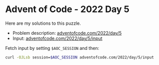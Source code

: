 # Advent of Code - 2022 Day 5
Here are my solutions to this puzzle.

* Problem description: [adventofcode.com/2022/day/5](https://adventofcode.com/2022/day/5)
* Input: [adventofcode.com/2022/day/5/input](https://adventofcode.com/2022/day/5/input)

Fetch input by setting `$AOC_SESSION` and then:
```bash
curl -OJLsb session=$AOC_SESSION adventofcode.com/2022/day/5/input
```
